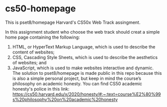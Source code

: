 # cs50-homepage
This is pset8/homepage Harvard's CS50x Web Track assingment.

In this assignment student who choose the web track should creat a simple home page containing the following:
  1. HTML, or HyperText Markup Language, which is used to describe the content of websites;
  2. CSS, Cascading Style Sheets, which is used to describe the aesthetics of websites; and
  3. JavaScript, which is used to make websites interactive and dynamic.
The solution to pset8/homepage is made public in this repo because this is also a simple personal project, but keep in mind the course’s philosophy on academic honesty. You can find CS50 academic honesty's police in this link: https://cs50.harvard.edu/x/2020/honesty/#:~:text=course%E2%80%99s%20philosophy%20on%20academic%20honesty
